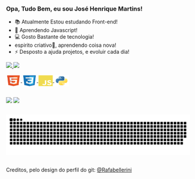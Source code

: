 ### Opa, Tudo Bem, eu sou José Henrique Martins!
- 📚 Atualmente Estou estudando Front-end!
- 🌱 Aprendendo Javascript!
- 💻 Gosto Bastante de tecnologia!
- espirito criativo🧐, aprendendo coisa nova!
- ⚡ Desposto a ajuda projetos, e evoluir cada dia!
 <div>
  <a href="https://github.com/HenriqueMart">
  <img height="170em" src="https://github-readme-stats.vercel.app/api?username=HenriqueMart&show_icons=true&theme=dracula&include_all_commits=true&count_private=true"/>
  <img height="170em" src="https://github-readme-stats.vercel.app/api/top-langs/?username=HenriqueMart&layout=compact&langs_count=7&theme=dracula"/> 
 </div>
  <div style="display: inline_block"><br>
    <img align="center" alt="Henrique-HTML" height="30" width="40" src="https://raw.githubusercontent.com/devicons/devicon/master/icons/html5/html5-original.svg">
    <img align="center" alt="Henrique-CSS" height="30" width="40" src="https://raw.githubusercontent.com/devicons/devicon/master/icons/css3/css3-original.svg">
  <img align="center" alt="Henrique-Js" height="30" width="40" src="https://raw.githubusercontent.com/devicons/devicon/master/icons/javascript/javascript-plain.svg">    
  <img align="center" alt="Henrique-Python" height="30" width="40" src="https://raw.githubusercontent.com/devicons/devicon/master/icons/python/python-original.svg">
</div>
  
  ##
  
  <div>
  <a href="https://instagram.com/henrique_mart18" target="_blank"><img src="https://img.shields.io/badge/-Instagram-%23E4405F?style=for-the-badge&logo=instagram&logoColor=white" target="_blank"></a>
  <a href="https://www.linkedin.com/in/" target="_blank"><img src="https://img.shields.io/badge/-LinkedIn-%230077B5?style=for-the-badge&logo=linkedin&logoColor=white" target="_blank"></a> 
  </div>
  
  ##

![Snake animation](https://github.com/henriquemart/henriquemart/blob/output/github-contribution-grid-snake.svg)
 
 ##
 <p>Creditos, pelo design do perfil do git: <a href="https://github.com/rafaballerini" target="_blank"> @Rafabellerini</a></p>
